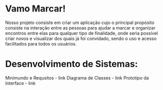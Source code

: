# Vamo Marcar!
Nosso projeto consiste em criar um aplicação cujo o principal propósito consiste na interação entre as pessoas para ajudar a marcar e organizar encontros entre elas para qualquer tipo de finalidade, onde seria possível criar novos e visualizar dos quais já foi convidado, sendo o uso e acesso facilitados para todos os usuários.
# Desenvolvimento de Sistemas:
Minimundo e Requsitos - link
Diagrama de Classes - link
Prototipo da Interface - link
